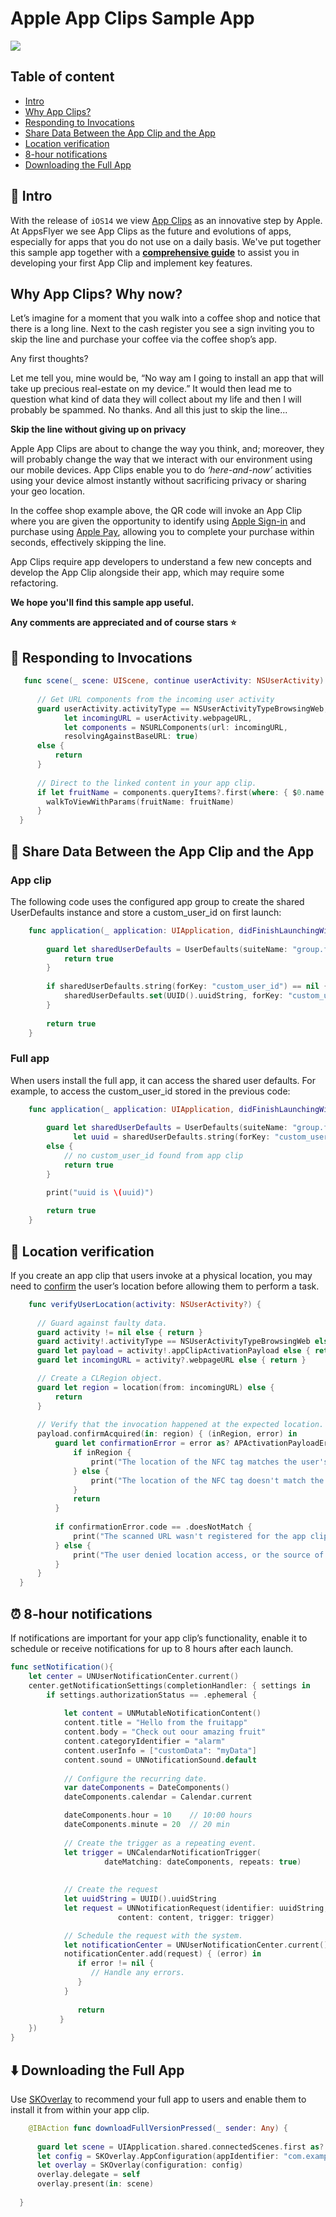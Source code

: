 # Apple App Clips Sample App

<img src="https://user-images.githubusercontent.com/61788924/88316733-f027a900-cd20-11ea-86d2-3c66cd8c9615.png">

## Table of content
- [Intro](#intro) 
- [Why App Clips?](#whyappclips)
- [Responding to Invocations](#invocations)
- [Share Data Between the App Clip and the App](#data-share)
- [Location verification](#location-verification)
- [8-hour notifications](#notifications)
- [Downloading the Full App](#download-full-app)

## <a id="intro"> 🔷 Intro
    
  With the release of `iOS14` we view [App Clips](https://developer.apple.com/documentation/app_clips) as an innovative step by Apple. 
  At AppsFlyer we see App Clips as the future and evolutions of apps, especially for apps that you do not use on a daily basis. 
  We've put together this sample app together with a [**comprehensive guide**](https://www.appsflyer.com/resources/others/apple-app-clips/) to assist you in developing your first App Clip and implement key features.
  
## <a id="whyappclips"> Why App Clips? Why now?

  Let’s imagine for a moment that you walk into a coffee shop and notice that there is a long line. Next to the cash register you see a sign inviting you to skip the line and purchase your coffee via the coffee shop’s app. 

Any first thoughts? 

Let me tell you, mine would be, “No way am I going to install an app that will take up precious real-estate on my device.” It would then lead me to question what kind of data they will collect about my life and then I will probably be spammed. No thanks. And all this just to skip the line...

**Skip the line without giving up on privacy**

Apple App Clips are about to change the way you think, and; moreover, they will probably change the way that we interact with our environment using our mobile devices. App Clips enable you to do *‘here-and-now’* activities using your device almost instantly without sacrificing privacy or sharing your geo location.

In the coffee shop example above, the QR code will invoke an App Clip where you are given the opportunity to identify using [Apple Sign-in](https://developer.apple.com/sign-in-with-apple/) and purchase using [Apple Pay](https://developer.apple.com/apple-pay/), allowing you to complete your purchase within seconds, effectively skipping the line. 

App Clips require app developers to understand a few new concepts and develop the App Clip alongside their app, which may require some refactoring.

**We hope you'll find this sample app useful.** 

**Any comments are appreciated and of course stars ⭐️**

  
## <a id="invocations"> 🔗 Responding to Invocations
  ```swift
     func scene(_ scene: UIScene, continue userActivity: NSUserActivity) {
        
        // Get URL components from the incoming user activity
        guard userActivity.activityType == NSUserActivityTypeBrowsingWeb,
              let incomingURL = userActivity.webpageURL,
              let components = NSURLComponents(url: incomingURL,
              resolvingAgainstBaseURL: true)
        else {
            return
        }
              
        // Direct to the linked content in your app clip.
        if let fruitName = components.queryItems?.first(where: { $0.name == "fruit_name" })?.value {
          walkToViewWithParams(fruitName: fruitName)
        }
    }
  ``` 
  
## <a id="data-share"> 🔀 Share Data Between the App Clip and the App

### App clip

The following code uses the configured app group to create the shared UserDefaults instance and store a custom_user_id on first launch:

```swift
    func application(_ application: UIApplication, didFinishLaunchingWithOptions launchOptions: [UIApplication.LaunchOptionsKey: Any]?) -> Bool {
                 
        guard let sharedUserDefaults = UserDefaults(suiteName: "group.fruitapp.appClipMigration") else {
            return true
        }
        
        if sharedUserDefaults.string(forKey: "custom_user_id") == nil {
            sharedUserDefaults.set(UUID().uuidString, forKey: "custom_user_id")
        }
        
        return true
    }
```

### Full app

When users install the full app, it can access the shared user defaults. For example, to access the custom_user_id stored in the previous code:

```swift
    func application(_ application: UIApplication, didFinishLaunchingWithOptions launchOptions: [UIApplication.LaunchOptionsKey: Any]?) -> Bool {
        
        guard let sharedUserDefaults = UserDefaults(suiteName: "group.fruitapp.appClipMigration"),
              let uuid = sharedUserDefaults.string(forKey: "custom_user_id")
        else {
            // no custom_user_id found from app clip
            return true
        }

        print("uuid is \(uuid)")
        
        return true
    }
```
  
## <a id="location-verification"> 📌 Location verification
  
  If you create an app clip that users invoke at a physical location, you may need to [confirm](https://developer.apple.com/documentation/app_clips/responding_to_invocations) the user’s location before allowing them to perform a task.
  
  ```swift
      func verifyUserLocation(activity: NSUserActivity?) {
        
        // Guard against faulty data.
        guard activity != nil else { return }
        guard activity!.activityType == NSUserActivityTypeBrowsingWeb else { return }
        guard let payload = activity!.appClipActivationPayload else { return }
        guard let incomingURL = activity?.webpageURL else { return }

        // Create a CLRegion object.
        guard let region = location(from: incomingURL) else {
            return
        }
        
        // Verify that the invocation happened at the expected location.
        payload.confirmAcquired(in: region) { (inRegion, error) in
            guard let confirmationError = error as? APActivationPayloadError else {
                if inRegion {
                    print("The location of the NFC tag matches the user's location.")
                } else {
                    print("The location of the NFC tag doesn't match the records")
                }
                return
            }
            
            if confirmationError.code == .doesNotMatch {
                print("The scanned URL wasn't registered for the app clip")
            } else {
                print("The user denied location access, or the source of the app clip’s invocation wasn’t an NFC tag or visual code.")
            }
        }
    }
  ```

## <a id="notifications"> ⏰ 8-hour notifications
  
  If notifications are important for your app clip’s functionality, enable it to schedule or receive notifications for up to 8 hours after each launch.

```swift
func setNotification(){
    let center = UNUserNotificationCenter.current()
    center.getNotificationSettings(completionHandler: { settings in
        if settings.authorizationStatus == .ephemeral {
            
            let content = UNMutableNotificationContent()
            content.title = "Hello from the fruitapp"
            content.body = "Check out oour amazing fruit"
            content.categoryIdentifier = "alarm"
            content.userInfo = ["customData": "myData"]
            content.sound = UNNotificationSound.default
        
            // Configure the recurring date.
            var dateComponents = DateComponents()
            dateComponents.calendar = Calendar.current

            dateComponents.hour = 10    // 10:00 hours
            dateComponents.minute = 20  // 20 min
               
            // Create the trigger as a repeating event.
            let trigger = UNCalendarNotificationTrigger(
                     dateMatching: dateComponents, repeats: true)
            
            
            // Create the request
            let uuidString = UUID().uuidString
            let request = UNNotificationRequest(identifier: uuidString,
                        content: content, trigger: trigger)

            // Schedule the request with the system.
            let notificationCenter = UNUserNotificationCenter.current()
            notificationCenter.add(request) { (error) in
               if error != nil {
                  // Handle any errors.
               }
            }
            
               return
           }
    })
}
```

## <a id="download-full-app"> ⬇️ Downloading the Full App
  
  Use [SKOverlay](https://developer.apple.com/documentation/storekit/skoverlay) to recommend your full app to users and enable them to install it from within your app clip.
  
  ```swift
      @IBAction func downloadFullVersionPressed(_ sender: Any) {
        
        guard let scene = UIApplication.shared.connectedScenes.first as? UIWindowScene else { return }
        let config = SKOverlay.AppConfiguration(appIdentifier: "com.example.test.fruitapp", position: .bottom)
        let overlay = SKOverlay(configuration: config)
        overlay.delegate = self
        overlay.present(in: scene)
        
    }
  ```



